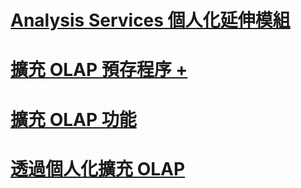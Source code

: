 # [Analysis Services 個人化延伸模組](analysis-services-personalization-extensions.md)

# [擴充 OLAP 預存程序 +](../../../analysis-services/multidimensional-models-extending-olap-stored-procedures/accessing-query-context-in-stored-procedures.md)

# [擴充 OLAP 功能](extending-olap-functionality.md)
# [透過個人化擴充 OLAP](extending-olap-through-personalizations.md)
